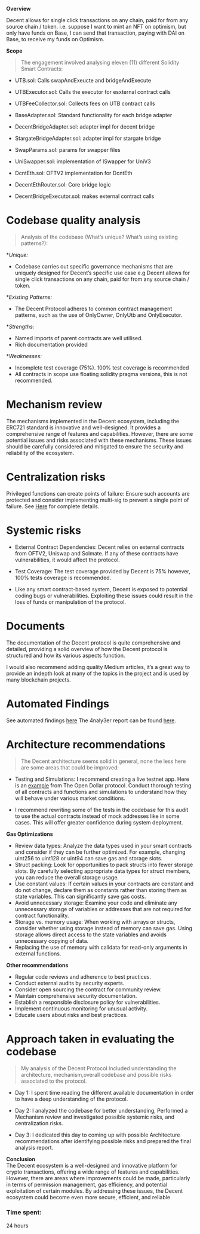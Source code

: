 **Overview**

Decent allows for single click transactions on any chain, paid for from any source chain / token. i.e. suppose I want to mint an NFT on optimism, but only have funds on Base, I can send that transaction, paying with DAI on Base, to receive my funds on Optimism.

**Scope**

> The engagement involved analysing eleven (11) different Solidity Smart Contracts:

- UTB.sol: Calls swapAndExeucte and bridgeAndExecute

- UTBExecutor.sol: Calls the executor for esxternal contract calls

- UTBFeeCollector.sol: Collects fees on UTB contract calls

- BaseAdapter.sol: Standard functionality for each bridge adapter

- DecentBridgeAdapter.sol: adapter impl for decent bridge




- StargateBridgeAdapter.sol: adapter impl for stargate bridge

- SwapParams.sol: params for swapper files

- UniSwapper.sol: implementation of ISwapper for UniV3

- DcntEth.sol: OFTV2 implementation for DcntEth 

- DecentEthRouter.sol: Core bridge logic 

- DecentBridgeExecutor.sol: makes external contract calls

# Codebase quality analysis
 
> Analysis of the codebase (What’s unique? What’s using existing patterns?):

**Unique:* 
- Codebase carries out specific governance mechanisms that are uniquely designed for Decent’s specific use case e.g  Decent allows for single click transactions on any chain, paid for from any source chain / token.

**Existing Patterns:* 
- The Decent Protocol adheres to common contract management patterns, such as the use of OnlyOwner, OnlyUtb  and OnlyExecutor.

**Strengths:*
- Named imports of parent contracts are well utilised.
- Rich documentation provided

**Weaknesses:*
- Incomplete test coverage (75%). 100% test coverage is recommended  
- All contracts in scope use floating solidity pragma versions, this is not recommended.
 
# Mechanism review 

The mechanisms implemented in the Decent ecosystem, including the ERC721 standard is innovative and well-designed. It provides a comprehensive range of features and capabilities. However, there are some potential issues and risks associated with these mechanisms. These issues should be carefully considered and mitigated to ensure the security and reliability of the ecosystem. 
 
# Centralization risks
 
Privileged functions can create points of failure: Ensure such accounts are protected and consider implementing multi-sig to prevent a single point of failure. See [Here](https://github.com/code-423n4/2024-01-decent/blob/main/bot-report.md) for complete details. 

# Systemic risks

- External Contract Dependencies: Decent relies on external contracts from OFTV2, Uniswap and Solmate. If any of these contracts have vulnerabilities, it would affect the protocol.

- Test Coverage: The test coverage provided by Decent is 75% however, 100% tests coverage is recommended.

- Like any smart contract-based system, Decent is exposed to potential coding bugs or vulnerabilities. Exploiting these issues could result in the loss of funds or manipulation of the protocol. 

# Documents 

The documentation of the Decent protocol is quite comprehensive and detailed, providing a solid overview of how the Decent protocol is structured and how its various aspects function. 

I would also recommend adding quality Medium articles, it’s a great way to provide an indepth look at many of the topics in the project and is used by many blockchain projects.

# Automated Findings 

See automated findings [here](https://github.com/code-423n4/2024-01-decent/blob/main/bot-report.md)
The 4naly3er report can be found [here](https://github.com/code-423n4/2024-01-decent/blob/main/4naly3er-report.md).

# Architecture recommendations

> The Decent architecture seems solid in general, none the less here are some areas that could be improved:

- Testing and Simulations: I recommend creating a live testnet app. Here is an
[example](https://app.opendollar.com/) from The Open Dollar protocol. Conduct thorough testing of all contracts and functions and simulations to understand how they will behave under various market conditions.

- I recommend rewriting some of the tests in the codebase for this audit to use the actual contracts instead of mock addresses like in some cases. This will offer greater confidence during system deployment.

**Gas Optimizations**

- Review data types: Analyze the data types used in your smart contracts and
consider if they can be further optimized. For example, changing uint256 to
uint128 or uint94 can save gas and storage slots.
- Struct packing: Look for opportunities to pack structs into fewer storage slots. By carefully selecting appropriate data types for struct members, you can reduce the overall storage usage.
- Use constant values: If certain values in your contracts are constant and do
not change, declare them as constants rather than storing them as state variables. This can significantly save gas costs.
- Avoid unnecessary storage: Examine your code and eliminate any unnecessary storage of variables or addresses that are not required for contract functionality.
- Storage vs. memory usage: When working with arrays or structs, consider whether using storage instead of memory can save gas. Using storage allows direct access to the state variables and avoids unnecessary copying of data.
- Replacing the use of memory with calldata for read-only arguments in external  functions.

**Other recommendations**

- Regular code reviews and adherence to best practices.
- Conduct external audits by security experts.
- Consider open sourcing the contract for community review.
- Maintain comprehensive security documentation.
- Establish a responsible disclosure policy for vulnerabilities.
- Implement continuous monitoring for unusual activity.
- Educate users about risks and best practices.

# Approach taken in evaluating the codebase
 
> My analysis of the Decent Protocol Included understanding the architecture, mechanism,overall codebase and possible risks associated to the protocol.

- Day 1: I spent time reading the different available documentation in order to have a deep understanding of the protocol. 

- Day 2: I analyzed the codebase for better  understanding, Performed a Mechanism review and investigated possible systemic risks, and centralization risks. 

- Day 3: I dedicated this day to coming up with possible Architecture recommendations after identifying possible risks and prepared the final analysis report.

**Conclusion**  
The Decent ecosystem is a well-designed and innovative platform for crypto transactions, offering a wide range of features and capabilities. However, there are areas where improvements could be made, particularly in terms of permission management, gas efficiency, and potential exploitation of certain modules. By addressing these issues, the Decent ecosystem could become even more secure, efficient, and reliable






### Time spent:
24 hours